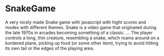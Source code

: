 # SnakeGame
A very nicely made Snake game with javascript with hight scores and modes with different themes.
Snake is a video game that originated during the late 1970s in arcades becoming something of a classic. ... The player controls a long, thin creature, resembling a snake, which roams around on a bordered plane, picking up food (or some other item), trying to avoid hitting its own tail or the edges of the playing area.
